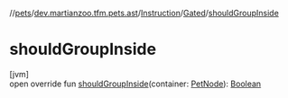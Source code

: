 //[pets](../../../../index.md)/[dev.martianzoo.tfm.pets.ast](../../index.md)/[Instruction](../index.md)/[Gated](index.md)/[shouldGroupInside](should-group-inside.md)

# shouldGroupInside

[jvm]\
open override fun [shouldGroupInside](should-group-inside.md)(container: [PetNode](../../-pet-node/index.md)): [Boolean](https://kotlinlang.org/api/latest/jvm/stdlib/kotlin/-boolean/index.html)
